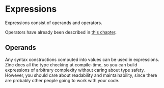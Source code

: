 # Expressions

Expressions consist of operands and operators.

Operators have already been described in [this chapter](../05-operators/00-overview.md).

## Operands

Any syntax constructions computed into values can be used in expressions.
Zinc does all the type checking at compile-time, so you can build expressions
of arbitrary complexity without caring about type safety.
However, you should care about readability and maintainability, since there are
probably other people going to work with your code.
